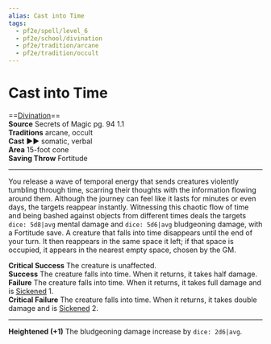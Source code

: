 ```yaml
---
alias: Cast into Time
tags:
  - pf2e/spell/level_6
  - pf2e/school/divination
  - pf2e/tradition/arcane
  - pf2e/tradition/occult
---
```


# Cast into Time

==[Divination](Divination.md)==  
__Source__ Secrets of Magic pg. 94 1.1  
**Traditions** arcane, occult  
**Cast** ►► somatic, verbal  
**Area** 15-foot cone  
**Saving Throw** Fortitude

---

You release a wave of temporal energy that sends creatures violently tumbling through time, scarring their thoughts with the information flowing around them. Although the journey can feel like it lasts for minutes or even days, the targets reappear instantly. Witnessing this chaotic flow of time and being bashed against objects from different times deals the targets `dice: 5d8|avg` mental damage and `dice: 5d6|avg` bludgeoning damage, with a Fortitude save. A creature that falls into time disappears until the end of your turn. It then reappears in the same space it left; if that space is occupied, it appears in the nearest empty space, chosen by the GM.

**Critical Success** The creature is unaffected.  
**Success** The creature falls into time. When it returns, it takes half damage.  
**Failure** The creature falls into time. When it returns, it takes full damage and is [Sickened](Sickened.md) 1.  
**Critical Failure** The creature falls into time. When it returns, it takes double damage and is [Sickened](Sickened.md) 2.

<hr>

**Heightened (+1)** The bludgeoning damage increase by `dice: 2d6|avg`.
